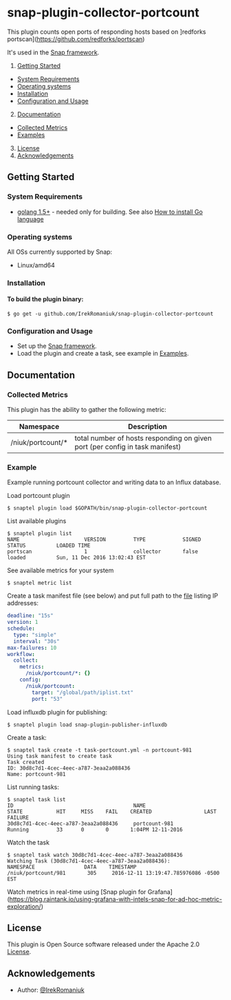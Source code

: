 # snap-plugin-collector-portcount
This plugin counts open ports of responding hosts based on ]redforks portscan](https://github.com/redforks/portscan)

It's used in the [Snap framework](http://github.com:intelsdi-x/snap).

1. [Getting Started](#getting-started)
  * [System Requirements](#system-requirements)
  * [Operating systems](#operating-systems)
  * [Installation](#installation)
  * [Configuration and Usage](#configuration-and-usage)
2. [Documentation](#documentation)
  * [Collected Metrics](#collected-metrics)
  * [Examples](#examples)
3. [License](#license-and-authors)
4. [Acknowledgements](#acknowledgements)

## Getting Started
### System Requirements
* [golang 1.5+](https://golang.org/dl/)  - needed only for building. See also [How to install Go language](http://ask.xmodulo.com/install-go-language-linux.html)

### Operating systems
All OSs currently supported by Snap:
* Linux/amd64

### Installation
#### To build the plugin binary:
```
$ go get -u github.com/IrekRomaniuk/snap-plugin-collector-portcount
```
### Configuration and Usage
* Set up the [Snap framework](https://github.com/intelsdi-x/snap/blob/master/README.md#getting-started).
* Load the plugin and create a task, see example in [Examples](https://github.com/IrekRomaniuk/snap-plugin-collector-portcount/tree/master/examples).

## Documentation

### Collected Metrics

This plugin has the ability to gather the following metric:

Namespace | Description
----------|-----------------------
/niuk/portcount/* | total number of hosts responding on given port (per config in task manifest)


### Example
Example running portcount collector and writing data to an Influx database.

Load portcount plugin
```
$ snaptel plugin load $GOPATH/bin/snap-plugin-collector-portcount
```
List available plugins
```
$ snaptel plugin list
NAME                     VERSION         TYPE            SIGNED          STATUS          LOADED TIME
portscan                 1               collector       false           loaded          Sun, 11 Dec 2016 13:02:43 EST
```
See available metrics for your system
```
$ snaptel metric list
```

Create a task manifest file (see below) and put full path to the [file](https://github.com/IrekRomaniuk/snap-plugin-collector-portcount/blob/master/examples/pinglist.txt) listing IP addresses:
```yaml
deadline: "15s"
version: 1
schedule:
  type: "simple"
  interval: "30s"
max-failures: 10
workflow:
  collect:
    metrics:
      /niuk/portcount/*: {}
    config:
      /niuk/portcount:
        target: "/global/path/iplist.txt"
        port: "53"
```
Load influxdb plugin for publishing:
```
$ snaptel plugin load snap-plugin-publisher-influxdb
```

Create a task:
```
$ snaptel task create -t task-portcount.yml -n portcount-981
Using task manifest to create task
Task created
ID: 30d8c7d1-4cec-4eec-a787-3eaa2a088436
Name: portcount-981
```

List running tasks:
```
$ snaptel task list
ID                                       NAME                                            STATE           HIT     MISS    FAIL    CREATED                 LAST FAILURE          
30d8c7d1-4cec-4eec-a787-3eaa2a088436     portcount-981                                   Running         33      0       0       1:04PM 12-11-2016   
```
Watch the task
```
$ snaptel task watch 30d8c7d1-4cec-4eec-a787-3eaa2a088436
Watching Task (30d8c7d1-4cec-4eec-a787-3eaa2a088436):
NAMESPACE                DATA    TIMESTAMP
/niuk/portcount/981       305     2016-12-11 13:19:47.785976086 -0500 EST
```
Watch metrics in real-time using [Snap plugin for Grafana] (https://blog.raintank.io/using-grafana-with-intels-snap-for-ad-hoc-metric-exploration/)

## License
This plugin is Open Source software released under the Apache 2.0 [License](LICENSE).

## Acknowledgements
* Author: [@IrekRomaniuk](https://github.com/IrekRomaniuk/)




